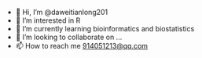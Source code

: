 - 👋 Hi, I’m @daweitianlong201
- 👀 I’m interested in R
- 🌱 I’m currently learning bioinformatics and biostatistics
- 💞️ I’m looking to collaborate on ...
- 📫 How to reach me 914051213@qq.com

<!---
daweitianlong201/daweitianlong201 is a ✨ special ✨ repository because its `README.md` (this file) appears on your GitHub profile.
You can click the Preview link to take a look at your changes.
--->
